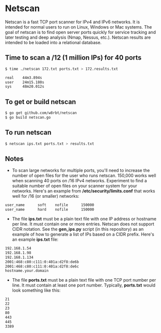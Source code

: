 # Netscan

Netscan is a fast TCP port scanner for IPv4 and IPv6 networks. It is intended for normal users to run on Linux, Windows or Mac systems. The goal of netscan is to find open server ports quickly for service tracking and later testing and deep analysis (Nmap, Nessus, etc.). Netscan results are intended to be loaded into a relational database.

## Time to scan a /12 (1 million IPs) for 40 ports

```bash
$ time ./netscan 172.txt ports.txt > 172.results.txt

real    44m3.894s
user    24m15.180s
sys     48m20.012s

```

## To get or build netscan

```bash
$ go get github.com/w8rbt/netscan
$ go build netscan.go
```

## To run netscan

```bash
$ netscan ips.txt ports.txt > results.txt
```

## Notes

* To scan large networks for multiple ports, you'll need to increase the number of open files for the user who runs netscan. 150,000 works well when scanning 40 ports on /16 IPv4 networks. Experiment to find a suitable number of open files on your scanner system for your networks. Here's an example from __/etc/security/limits.conf__ that works well for /16 (or smaller) networks:

```bash
user_name      soft    nofile      150000
user_name      hard    nofile      150000
```

* The file __ips.txt__ must be a plain text file with one IP address or hostname per line. It must contain one or more entries. Netscan does not support CIDR notation. See the __gen_ips.py__ script (in this repository) as an example of how to generate a list of IPs based on a CIDR prefix. Here's an example __ips.txt__ file:

```bash
192.168.1.54
192.168.1.98
192.168.1.134
2001:468:c80:c111:0:401a:d2f8:de6b
2001:468:c80:c111:0:401a:d2f8:de6c
hostname.your.domain
```
* The file __ports.txt__ must be a plain text file with one TCP port number per line. It must contain at least one port number. Typically, __ports.txt__ would look something like this:

```bash
21
22
23
80
443
445
3389
```

